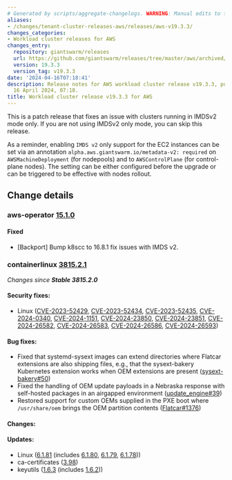 ```yaml
---
# Generated by scripts/aggregate-changelogs. WARNING: Manual edits to this files will be overwritten.
aliases:
- /changes/tenant-cluster-releases-aws/releases/aws-v19.3.3/
changes_categories:
- Workload cluster releases for AWS
changes_entry:
  repository: giantswarm/releases
  url: https://github.com/giantswarm/releases/tree/master/aws/archived/v19.3.3
  version: 19.3.3
  version_tag: v19.3.3
date: '2024-04-16T07:18:41'
description: Release notes for AWS workload cluster release v19.3.3, published on
  16 April 2024, 07:18.
title: Workload cluster release v19.3.3 for AWS
---
```


This is a patch release that fixes an issue with clusters running in IMDSv2 mode only. If you are not using IMDSv2 only mode, you can skip this release.

As a reminder, enabling `IMDS v2` only support for the EC2 instances can be set via an annotation `alpha.aws.giantswarm.io/metadata-v2: required` on `AWSMachineDeployment` (for nodepools) and to `AWSControlPlane` (for control-plane nodes). The setting can be either configured before the upgrade or can be triggered to be effective with nodes rollout.

## Change details


### aws-operator [15.1.0](https://github.com/giantswarm/aws-operator/releases/tag/v15.1.0)

#### Fixed
- [Backport] Bump k8scc to 16.8.1 fix issues with IMDS v2.



### containerlinux [3815.2.1](https://www.flatcar-linux.org/releases/#release-3815.2.1)

_Changes since **Stable 3815.2.0**_
 
 #### Security fixes:
 
 - Linux ([CVE-2023-52429](https://nvd.nist.gov/vuln/detail/CVE-2023-52429), [CVE-2023-52434](https://nvd.nist.gov/vuln/detail/CVE-2023-52434), [CVE-2023-52435](https://nvd.nist.gov/vuln/detail/CVE-2023-52435), [CVE-2024-0340](https://nvd.nist.gov/vuln/detail/CVE-2024-0340), [CVE-2024-1151](https://nvd.nist.gov/vuln/detail/CVE-2024-1151), [CVE-2024-23850](https://nvd.nist.gov/vuln/detail/CVE-2024-23850), [CVE-2024-23851](https://nvd.nist.gov/vuln/detail/CVE-2024-23851), [CVE-2024-26582](https://nvd.nist.gov/vuln/detail/CVE-2024-26582), [CVE-2024-26583](https://nvd.nist.gov/vuln/detail/CVE-2024-26583), [CVE-2024-26586](https://nvd.nist.gov/vuln/detail/CVE-2024-26586), [CVE-2024-26593](https://nvd.nist.gov/vuln/detail/CVE-2024-26593))
 
 #### Bug fixes:
 
 - Fixed that systemd-sysext images can extend directories where Flatcar extensions are also shipping files, e.g., that the sysext-bakery Kubernetes extension works when OEM extensions are present ([sysext-bakery#50](https://github.com/flatcar/sysext-bakery/issues/50))
 - Fixed the handling of OEM update payloads in a Nebraska response with self-hosted packages in an airgapped environment ([update_engine#39](https://github.com/flatcar/update_engine/pull/39))
 - Restored support for custom OEMs supplied in the PXE boot where `/usr/share/oem` brings the OEM partition contents ([Flatcar#1376](https://github.com/flatcar/Flatcar/issues/1376))
 
 #### Changes:
 
 
 #### Updates:
 
 - Linux ([6.1.81](https://lwn.net/Articles/964562) (includes [6.1.80](https://lwn.net/Articles/964174), [6.1.79](https://lwn.net/Articles/963358), [6.1.78](https://lwn.net/Articles/962559)))
 - ca-certificates ([3.98](https://firefox-source-docs.mozilla.org/security/nss/releases/nss_3_98.html))
 - keyutils ([1.6.3](https://git.kernel.org/pub/scm/linux/kernel/git/dhowells/keyutils.git/commit/?id=cb3bb194cca88211cbfcdde2f10c0f43c3fb8ec3) (includes [1.6.2](https://git.kernel.org/pub/scm/linux/kernel/git/dhowells/keyutils.git/commit/?id=454f80f537e5d1aad506599b6776e4cc1cf5f0f2)))
